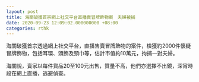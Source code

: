 ```yaml
---
layout: post
title: 海關破獲首宗網上社交平台直播賣冒牌飾物案　夫婦被捕
date: 2020-09-23 12:09:02.000000000 +08:00
categories: rthk
---
```


海關破獲首宗透過網上社交平台，直播售賣冒牌飾物的案件，檢獲約2000件懷疑冒牌飾物，包括耳環、頭飾及頸巾等，估計市值約10萬元，拘捕一對夫婦。

海關說，賣家以每件貨品20至100元出售，質量不高，他們亦選擇不出鏡，深宵時段在網上直播，逃避偵查。
